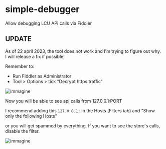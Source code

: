 # simple-debugger

Allow debugging LCU API calls via Fiddler

## UPDATE
As of 22 april 2023, the tool does not work and I'm trying to figure out why.
I will release a fix if possible!

Remember to:
  * Run Fiddler as Administrator
  * Tool > Options >  tick "Decrypt https traffic" 
  
  ![immagine](https://user-images.githubusercontent.com/8062792/159447174-361b8a65-6fb6-4413-b4c5-73beece4b9fd.png)
  
  Now you will be able to see api calls from 127.0.0.1:PORT
  
  I recommend adding this ``127.0.0.1;`` in the Hosts (Filters tab) and "Show only the following Hosts"
  
  or you will get spammed by everything. If you want to see the store's calls, disable the filter.
  
  ![immagine](https://user-images.githubusercontent.com/8062792/159447749-f6bc42eb-01d5-470a-8621-8baf7e3acde0.png)

